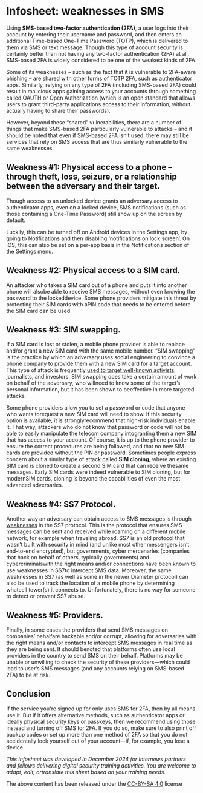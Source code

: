 
# Infosheet: weaknesses in SMS

Using **SMS-based two-factor authentication (2FA)**, a user logs into their account by entering their username and password, and then enters an additional Time-based One-Time Password (TOTP), which is delivered to them via SMS or text message. Though this type of account security is certainly better than not having any two-factor authentication (2FA) at all, SMS-based 2FA is widely considered to be one of the weakest kinds of 2FA.

Some of its weaknesses – such as the fact that it is vulnerable to 2FA-aware phishing – are shared with other forms of TOTP 2FA, such as authenticator apps. Similarly, relying on any type of 2FA (including SMS-based 2FA) could result in malicious apps gaining access to your accounts through something called OAUTH or Open Authorization (which is an open standard that allows users to grant third-party applications access to their information, without actually having to share their passwords).

However, beyond these “shared” vulnerabilities, there are a number of things that make SMS-based 2FA particularly vulnerable to attacks – and it should be noted that even if SMS-based 2FA isn’t used, there may still be services that rely on SMS access that are thus similarly vulnerable to the same weaknesses.

## Weakness #1: Physical access to a phone – through theft, loss, seizure, or a relationship between the adversary and their target.

Though access to an unlocked device grants an adversary access to authenticator apps, even on a locked device, SMS notifications (such as those containing a One-Time Password) still show up on the screen by default.

Luckily, this can be turned off on Android devices in the Settings app, by going to Notifications and then disabling ‘notifications on lock screen’. On iOS, this can also be set on a per-app basis in the Notifications section of the Settings menu.

## Weakness #2: Physical access to a SIM card.

An attacker who takes a SIM card out of a phone and puts it into another phone will alsobe able to receive SMS messages, without even knowing the password to the lockeddevice. Some phone providers mitigate this threat by protecting their SIM cards with aPIN code that needs to be entered before the SIM card can be used.

## Weakness #3: SIM swapping.

If a SIM card is lost or stolen, a mobile phone provider is able to replace and/or grant a new SIM card with the same mobile number. “SIM swapping” is the practice by which an
adversary uses social engineering to convince a phone company to provide them with a new SIM card for a target account. This type of attack is frequently [used to target well-known activists](https://www.engadget.com/2016-06-10-hacker-hijacks-deray-by-redirecting-his-verizon-phone-number.html), journalists, and investors.
SIM swapping does take a certain amount of work on behalf of the adversary, who willneed to know some of the target’s personal information, but it has been shown to beeffective in more targeted attacks.

Some phone providers allow you to set a password or code that anyone who wants torequest a new SIM card will need to show. If this security option is available, it is stronglyrecommend that high-risk individuals enable it. That way, attackers who do not know that password or code will not be able to easily manipulate the telecom company intogranting them a new SIM that has access to your account. Of course, it is up to the phone provider to ensure the correct procedures are being followed, and that no new SIM cards are provided without the PIN or password.
Sometimes people express concern about a similar type of attack called **SIM cloning**, where an existing SIM card is cloned to create a second SIM card that can receive thesame messages. Early SIM cards were indeed vulnerable to SIM cloning, but for modernSIM cards, cloning is beyond the capabilities of even the most advanced adversaries.

## Weakness #4: SS7 Protocol.

Another way an adversary can obtain access to SMS messages is through [weaknesses](https://www.eff.org/deeplinks/2024/07/eff-fcc-ss7-vulnerable-and-telecoms-must-acknowledge) in the SS7 protocol. This is the protocol that ensures SMS messages can be sent and received while roaming on a different mobile network, for example when traveling abroad.
SS7 is an old protocol that wasn’t built with security in mind (and unlike most other messengers isn’t end-to-end encrypted), but governments, cyber mercenaries (companies that hack on behalf of others, typically governments) and cybercriminalswith the right means and/or connections have been known to use weaknesses in SS7to intercept SMS data. Moreover, the same weaknesses in SS7 (as well as some in the newer Diameter protocol) can also be used to track the location of a mobile phone by determining whatcell tower(s) it connects to. Unfortunately, there is no way for someone to detect or prevent SS7 abuse.

## Weakness #5: Providers.

Finally, in some cases the providers that send SMS messages on companies’ behalfare hackable and/or corrupt, allowing for adversaries with the right means and/or contacts to intercept SMS messages in real time as they are being sent. It should benoted that platforms often use local providers in the country to send SMS on their behalf. Platforms may be unable or unwilling to check the security of these providers—which could lead to user’s SMS messages (and any accounts relying on SMS-based 2FA) to be at risk.

## Conclusion

If the service you're signed up for only uses SMS for 2FA, then by all means use it. But if it offers alternative methods, such as authenticator apps or ideally physical security keys or passkeys, then we recommend using those instead and turning off SMS for 2FA. If you do so, make sure to also print off backup codes or set up more than one method of 2FA so that you do not accidentally lock yourself out of your account—if, for example, you lose a device.

*This infosheet was developed in December 2024 for Internews partners and fellows delivering digital security training activities. You are welcome to adapt, edit, ortranslate this sheet based on your training needs.*

The above content has been released under the [CC-BY-SA 4.0](https://creativecommons.org/licenses/by-sa/4.0/) license